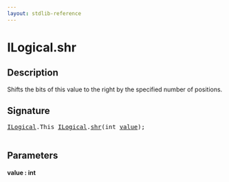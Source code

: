 ```yaml
---
layout: stdlib-reference
---
```


# ILogical\.shr

## Description

Shifts the bits of this value to the right by the specified number of positions.




## Signature 

<pre>
<a href="../interfaces/ilogical-01/index" class="code_type">ILogical</a>.<span class="code_keyword">This</span> <a href="../interfaces/ilogical-01/index" class="code_type">ILogical</a>.<a href="shr">shr</a>(<span class="code_keyword">int</span> <a href="shr#decl-value" class="code_param">value</a>);

</pre>

## Parameters

####  <a id="decl-value"></a>value  : int

